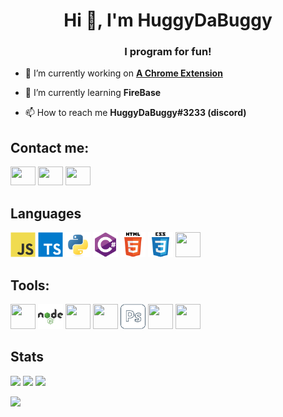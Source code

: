 <h1 align="center">Hi 👋, I'm HuggyDaBuggy</h1>
<h3 align="center">I program for fun!</h3>

- 🔭 I’m currently working on **[A Chrome Extension](https://chrome.google.com/webstore/detail/arcade-classics/gokcmhknbfbkchaljcbjloaebnoblcnd)**

- 🌱 I’m currently learning **FireBase**

- 📫 How to reach me **HuggyDaBuggy#3233 (discord)**

<h2>Contact me:</h2>
<p>
<a href="https://twitter.com/huggyda" target="blank"><img src="https://cdn.jsdelivr.net/npm/simple-icons@3.0.1/icons/twitter.svg" height="30" width="40" /></a>
<a href="https://stackoverflow.com/users/14191015" target="blank"><img src="https://cdn.jsdelivr.net/npm/simple-icons@3.0.1/icons/stackoverflow.svg" height="30" width="40" /></a>
<a href="https://www.youtube.com/c/huggydabuggy" target="blank"><img src="https://cdn.jsdelivr.net/npm/simple-icons@3.0.1/icons/youtube.svg" height="30" width="40" /></a>
</p>

<h2>Languages</h2>
<p>
<a href="https://developer.mozilla.org/en-US/docs/Web/JavaScript" target="_blank"><img src="https://raw.githubusercontent.com/devicons/devicon/master/icons/javascript/javascript-original.svg" width="40" height="40"/></a>
<a href="https://www.typescriptlang.org/" target="_blank"><img src="https://raw.githubusercontent.com/devicons/devicon/master/icons/typescript/typescript-original.svg" width="40" height="40"/></a>
<a href="https://www.python.org" target="_blank"><img src="https://raw.githubusercontent.com/devicons/devicon/master/icons/python/python-original.svg" width="40" height="40"/></a>
<a href="https://www.w3schools.com/cs/" target="_blank"><img src="https://raw.githubusercontent.com/devicons/devicon/master/icons/csharp/csharp-original.svg" width="40" height="40"/></a>
<a href="https://www.w3.org/html/" target="_blank"><img src="https://raw.githubusercontent.com/devicons/devicon/master/icons/html5/html5-original-wordmark.svg" width="40" height="40"/></a>
<a href="https://www.w3schools.com/css/" target="_blank"><img src="https://raw.githubusercontent.com/devicons/devicon/master/icons/css3/css3-original-wordmark.svg" width="40" height="40"/></a>
<a href="https://www.w3schools.com/cpp/" target="_blank"><img src="https://upload.wikimedia.org/wikipedia/commons/thumb/1/18/ISO_C%2B%2B_Logo.svg/1200px-ISO_C%2B%2B_Logo.svg.png" width="40" height="40"/></a>
</p>

<h2>Tools:</h2>
<p>
<a href="https://firebase.google.com/" target="_blank"><img src="https://www.vectorlogo.zone/logos/firebase/firebase-icon.svg" width="40" height="40"/></a>
<a href="https://nodejs.org" target="_blank"><img src="https://raw.githubusercontent.com/devicons/devicon/master/icons/nodejs/nodejs-original-wordmark.svg" width="40" height="40"/></a>
<a href="https://git-scm.com/" target="_blank"><img src="https://www.vectorlogo.zone/logos/git-scm/git-scm-icon.svg" width="40" height="40"/></a>
<a href="https://unity.com/" target="_blank"> <img src="https://www.vectorlogo.zone/logos/unity3d/unity3d-icon.svg" width="40" height="40"/></a>
<a href="https://www.photoshop.com/en" target="_blank"><img src="https://raw.githubusercontent.com/devicons/devicon/master/icons/photoshop/photoshop-line.svg" width="40" height="40"/></a>
<a href="https://www.adobe.com/in/products/illustrator.html" target="_blank"><img src="https://www.vectorlogo.zone/logos/adobe_illustrator/adobe_illustrator-icon.svg" width="40" height="40"/></a>
<a href="https://www.blender.org/" target="_blank"><img src="https://download.blender.org/branding/community/blender_community_badge_white.svg" width="40" height="40"/></a>
</p>

<h2>Stats</h2>
<p>
<img src="https://github-readme-streak-stats.herokuapp.com/?user=huggydabuggy&theme=dark&hide_border=true" />
<img src="https://github-readme-stats.vercel.app/api?username=huggydabuggy&show_icons=true&theme=merko&title_color=ffffff&text_color=ffffff&hide_border=true&locale=en" />
<img src="https://github-readme-stats.vercel.app/api/top-langs?username=huggydabuggy&show_icons=true&theme=merko&title_color=ffffff&text_color=ffffff&hide_border=true&locale=en&layout=compact" />
</p>
<p><img src="https://github-profile-trophy.vercel.app/?username=huggydabuggy&theme=onedark&no-bg=true&no-frame=true&column=7" /></p>

<!-- ReadMe Created With: https://rahuldkjain.github.io/gh-profile-readme-generator/, Modified By Me>
